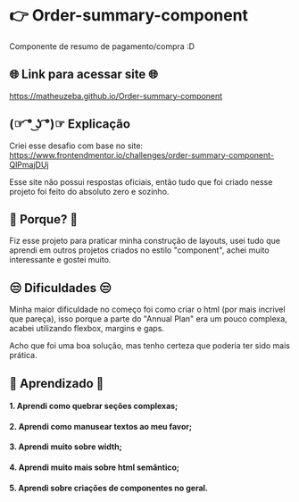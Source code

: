 # 👉 Order-summary-component


Componente de resumo de pagamento/compra :D
## 🌐 Link para acessar site 🌐

<https://matheuzeba.github.io/Order-summary-component>

## (☞ ͡° ͜ʖ ͡°)☞ Explicação

Criei esse desafio com base no site:
<https://www.frontendmentor.io/challenges/order-summary-component-QlPmajDUj>

Esse site não possui respostas oficiais, então tudo que foi criado nesse projeto foi feito do absoluto zero e sozinho. 
## 🤔 Porque? 🤔
Fiz esse projeto para praticar minha construção de layouts, usei tudo que aprendi em outros projetos criados no estilo "component", achei muito interessante e gostei muito.
## 😒 Dificuldades 😒

Minha maior dificuldade no começo foi como criar o html (por mais incrivel que pareça), isso porque a parte do  "Annual Plan"  era um pouco complexa, acabei utilizando flexbox, margins e gaps.

Acho que foi uma boa solução, mas tenho certeza que poderia ter sido mais prática.

## 🧐 Aprendizado 🧐

#### 1. Aprendi como quebrar seções complexas;

#### 2. Aprendi como manusear textos ao meu favor;

#### 3. Aprendi muito sobre width;

#### 4. Aprendi muito mais sobre html semântico;

#### 5. Aprendi sobre criações de componentes no geral.

